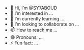 - 👋 Hi, I’m @SY7ABOUD
- 👀 I’m interested in ...
- 🌱 I’m currently learning ...
- 💞️ I’m looking to collaborate on ...
- 📫 How to reach me ...
- 😄 Pronouns: ...
- ⚡ Fun fact: ...

<!---
SY7ABOUD/SY7ABOUD is a ✨ special ✨ repository because its `README.md` (this file) appears on your GitHub profile.
You can click the Preview link to take a look at your changes.
--->
